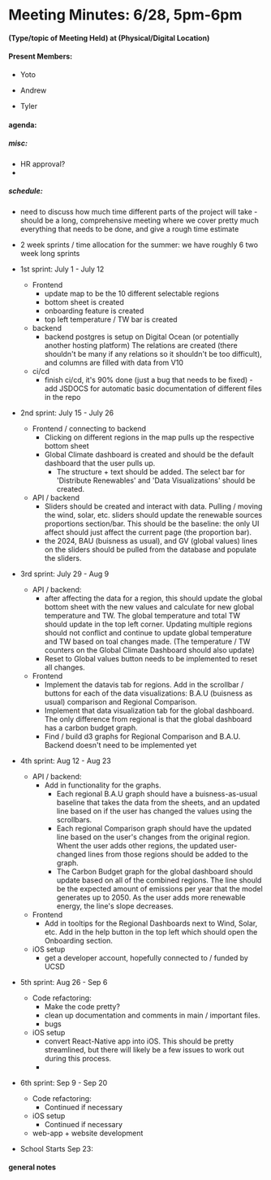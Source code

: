 # Meeting Minutes: 6/28, 5pm-6pm

#### (Type/topic of Meeting Held) at (Physical/Digital Location)

#### Present Members:

- Yoto

- Andrew

- Tyler

#### agenda:

##### misc:
- HR approval?
- 

##### schedule:

- need to discuss how much time different parts of the project will take - should be a long, comprehensive meeting where we cover pretty much everything that needs to be done, and give a rough time estimate

- 2 week sprints / time allocation for the summer: we have roughly 6 two week long sprints

- 1st sprint: July 1 - July 12
    - Frontend
        - update map to be the 10 different selectable regions
        - bottom sheet is created
        - onboarding feature is created
        - top left temperature / TW bar is created
    - backend
        - backend postgres is setup on Digital Ocean (or potentially another hosting platform) The relations are created (there shouldn't be many if any relations so it shouldn't be too difficult), and columns are filled with data from V10
    - ci/cd
        - finish ci/cd, it's 90% done (just a bug that needs to be fixed) - add JSDOCS for automatic basic documentation of different files in the repo

- 2nd sprint: July 15 - July 26
    - Frontend / connecting to backend
        - Clicking on different regions in the map pulls up the respective bottom sheet
        - Global Climate dashboard is created and should be the default dashboard that the user pulls up. 
            - The structure + text should be added. The select bar for 'Distribute Renewables' and 'Data Visualizations' should be created.
    - API / backend
        - Sliders should be created and interact with data. Pulling / moving the wind, solar, etc. sliders should update the renewable sources proportions section/bar. This should be the baseline: the only UI affect should just affect the current page (the proportion bar).
        - the 2024, BAU (buisness as usual), and GV (global values) lines on the sliders should be pulled from the database and populate the sliders.



- 3rd sprint: July 29 - Aug 9
    - API / backend:
        - after affecting the data for a region, this should update the global bottom sheet with the new values and calculate for new global temperature and TW. The global temperature and total TW should update in the top left corner. Updating multiple regions should not conflict and continue to update global temperature and TW based on toal changes made. (The temperature / TW counters on the Global Climate Dashboard should also update)
        - Reset to Global values button needs to be implemented to reset all changes.
    - Frontend
        - Implement the datavis tab for regions. Add in the scrollbar / buttons for each of the data visualizations: B.A.U (buisness as usual) comparison and Regional Comparison. 
        - Implement that data visualization tab for the global dashboard. The only difference from regional is that the global dashboard has a carbon budget graph.
        - Find / build d3 graphs for Regional Comparison and B.A.U. Backend doesn't need to be implemented yet

- 4th sprint: Aug 12 - Aug 23
    - API / backend:
        - Add in functionality for the graphs. 
            - Each regional B.A.U graph should have a buisness-as-usual baseline that takes the data from the sheets, and an updated line based on if the user has changed the values using the scrollbars. 
            - Each regional Comparison graph should have the updated line based on the user's changes from the original region. Whent the user adds other regions, the updated user-changed lines from those regions should be added to the graph.
            - The Carbon Budget graph for the global dashboard should update based on all of the combined regions. The line should be the expected amount of emissions per year that the model generates up to 2050. As the user adds more renewable energy, the line's slope decreases.
    - Frontend
        -   Add in tooltips for the Regional Dashboards next to Wind, Solar, etc. Add in the help button in the top left which should open the Onboarding section.
    - iOS setup
        - get a developer account, hopefully connected to / funded by UCSD

- 5th sprint: Aug 26 - Sep 6
    - Code refactoring:
        - Make the code pretty?
        - clean up documentation and comments in main / important files.
        - bugs
    - iOS setup
        - convert React-Native app into iOS. This should be pretty streamlined, but there will likely be a few issues to work out during this process.
        - 
- 6th sprint: Sep 9 - Sep 20
    - Code refactoring:
        - Continued if necessary
    - iOS setup
        - Continued if necessary
    - web-app + website development

- School Starts Sep 23: 



#### general notes

